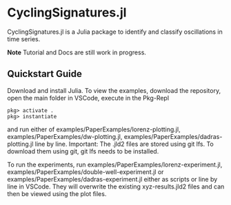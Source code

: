 # CyclingSignatures.jl

CyclingSignatures.jl is a Julia package to identify and classify oscillations in time series.

**Note** Tutorial and Docs are still work in progress.

## Quickstart Guide

Download and install Julia. To view the examples, download the repository, open the main folder in VSCode, execute in the Pkg-Repl

    pkg> activate .
    pkg> instantiate

and run either of examples/PaperExamples/lorenz-plotting.jl, examples/PaperExamples/dw-plotting.jl, examples/PaperExamples/dadras-plotting.jl line by line. Important: The .jld2 files are stored using git lfs. To download them using git, git lfs needs to be installed.

To run the experiments, run examples/PaperExamples/lorenz-experiment.jl, examples/PaperExamples/double-well-experiment.jl or examples/PaperExamples/dadras-experiment.jl either as scripts or line by line in VSCode. They will overwrite the existing xyz-results.jld2 files and can then be viewed using the plot files.
